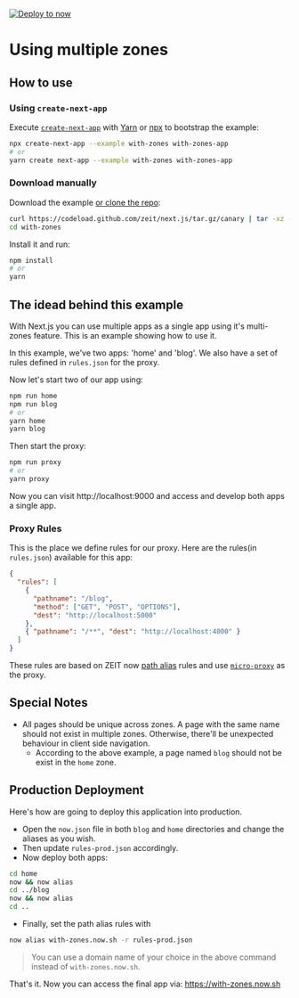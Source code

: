 [![Deploy to now](https://deploy.now.sh/static/button.svg)](https://deploy.now.sh/?repo=https://github.com/zeit/next.js/tree/master/examples/with-zones)

# Using multiple zones

## How to use

### Using `create-next-app`

Execute [`create-next-app`](https://github.com/segmentio/create-next-app) with [Yarn](https://yarnpkg.com/lang/en/docs/cli/create/) or [npx](https://github.com/zkat/npx#readme) to bootstrap the example:

```bash
npx create-next-app --example with-zones with-zones-app
# or
yarn create next-app --example with-zones with-zones-app
```

### Download manually

Download the example [or clone the repo](https://github.com/zeit/next.js):

```bash
curl https://codeload.github.com/zeit/next.js/tar.gz/canary | tar -xz --strip=2 next.js-canary/examples/with-zones
cd with-zones
```

Install it and run:

```bash
npm install
# or
yarn
```

## The idead behind this example

With Next.js you can use multiple apps as a single app using it's multi-zones feature.
This is an example showing how to use it.

In this example, we've two apps: 'home' and 'blog'.
We also have a set of rules defined in `rules.json` for the proxy.

Now let's start two of our app using:

```bash
npm run home
npm run blog
# or
yarn home
yarn blog
```

Then start the proxy:

```bash
npm run proxy
# or
yarn proxy
```

Now you can visit http://localhost:9000 and access and develop both apps a single app.

### Proxy Rules

This is the place we define rules for our proxy. Here are the rules(in `rules.json`) available for this app:

```json
{
  "rules": [
    {
      "pathname": "/blog",
      "method": ["GET", "POST", "OPTIONS"],
      "dest": "http://localhost:5000"
    },
    { "pathname": "/**", "dest": "http://localhost:4000" }
  ]
}
```

These rules are based on ZEIT now [path alias](https://zeit.co/docs/features/path-aliases) rules and use [`micro-proxy`](https://github.com/zeit/micro-proxy) as the proxy.

## Special Notes

* All pages should be unique across zones. A page with the same name should not exist in multiple zones. Otherwise, there'll be unexpected behaviour in client side navigation.
  * According to the above example, a page named `blog` should not be exist in the `home` zone.

## Production Deployment

Here's how are going to deploy this application into production.

* Open the `now.json` file in both `blog` and `home` directories and change the aliases as you wish.
* Then update `rules-prod.json` accordingly.
* Now deploy both apps:

```bash
cd home
now && now alias
cd ../blog
now && now alias
cd ..
```

* Finally, set the path alias rules with

```bash
now alias with-zones.now.sh -r rules-prod.json
```

> You can use a domain name of your choice in the above command instead of `with-zones.now.sh`.

That's it.
Now you can access the final app via: <https://with-zones.now.sh>
